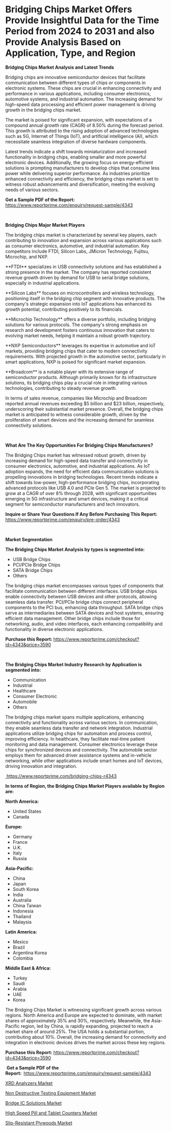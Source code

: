 <p><h1>Bridging Chips Market Offers Provide Insightful Data for the Time Period from 2024 to 2031 and also Provide Analysis Based on Application, Type, and Region</h1></p><p><strong>Bridging Chips Market Analysis and Latest Trends</strong></p>
<p><p>Bridging chips are innovative semiconductor devices that facilitate communication between different types of chips or components in electronic systems. These chips are crucial in enhancing connectivity and performance in various applications, including consumer electronics, automotive systems, and industrial automation. The increasing demand for high-speed data processing and efficient power management is driving growth in the bridging chips market.  </p><p>The market is poised for significant expansion, with expectations of a compound annual growth rate (CAGR) of 8.50% during the forecast period. This growth is attributed to the rising adoption of advanced technologies such as 5G, Internet of Things (IoT), and artificial intelligence (AI), which necessitate seamless integration of diverse hardware components.  </p><p>Latest trends indicate a shift towards miniaturization and increased functionality in bridging chips, enabling smaller and more powerful electronic devices. Additionally, the growing focus on energy-efficient solutions is prompting manufacturers to develop chips that consume less power while delivering superior performance. As industries prioritize enhanced connectivity and efficiency, the bridging chips market is set to witness robust advancements and diversification, meeting the evolving needs of various sectors.</p></p>
<p><strong>Get a Sample PDF of the Report:&nbsp;</strong> <a href="https://www.reportprime.com/enquiry/request-sample/4343">https://www.reportprime.com/enquiry/request-sample/4343</a></p>
<p>&nbsp;</p>
<p><strong>Bridging Chips Major Market Players</strong></p>
<p><p>The bridging chips market is characterized by several key players, each contributing to innovation and expansion across various applications such as consumer electronics, automotive, and industrial automation. Key competitors include FTDI, Silicon Labs, JMicron Technology, Fujitsu, Microchip, and NXP.</p><p>**FTDI** specializes in USB connectivity solutions and has established a strong presence in the market. The company has reported consistent revenue growth driven by demand for USB to serial bridge solutions, especially in industrial applications.</p><p>**Silicon Labs** focuses on microcontrollers and wireless technology, positioning itself in the bridging chip segment with innovative products. The company's strategic expansion into IoT applications has enhanced its growth potential, contributing positively to its financials.</p><p>**Microchip Technology** offers a diverse portfolio, including bridging solutions for various protocols. The company's strong emphasis on research and development fosters continuous innovation that caters to evolving market needs, helping it maintain a robust growth trajectory.</p><p>**NXP Semiconductors** leverages its expertise in automotive and IoT markets, providing bridging chips that cater to modern connectivity requirements. With projected growth in the automotive sector, particularly in smart applications, NXP is poised for significant market expansion.</p><p>**Broadcom** is a notable player with its extensive range of semiconductor products. Although primarily known for its infrastructure solutions, its bridging chips play a crucial role in integrating various technologies, contributing to steady revenue growth.</p><p>In terms of sales revenue, companies like Microchip and Broadcom reported annual revenues exceeding $5 billion and $23 billion, respectively, underscoring their substantial market presence. Overall, the bridging chips market is anticipated to witness considerable growth, driven by the proliferation of smart devices and the increasing demand for seamless connectivity solutions.</p></p>
<p>&nbsp;</p>
<p><strong>What Are The Key Opportunities For Bridging Chips Manufacturers?</strong></p>
<p><p>The Bridging Chips market has witnessed robust growth, driven by increasing demand for high-speed data transfer and connectivity in consumer electronics, automotive, and industrial applications. As IoT adoption expands, the need for efficient data communication solutions is propelling innovations in bridging technologies. Recent trends indicate a shift towards low-power, high-performance bridging chips, incorporating advanced protocols like USB 4.0 and PCIe Gen 5. The market is projected to grow at a CAGR of over 8% through 2028, with significant opportunities emerging in 5G infrastructure and smart devices, making it a critical segment for semiconductor manufacturers and tech innovators.</p></p>
<p><strong>Inquire or Share Your Questions If Any Before Purchasing This Report:</strong> <a href="https://www.reportprime.com/enquiry/pre-order/4343">https://www.reportprime.com/enquiry/pre-order/4343</a></p>
<p>&nbsp;</p>
<p><strong>Market Segmentation</strong></p>
<p><strong>The Bridging Chips Market Analysis by types is segmented into:</strong></p>
<p><ul><li>USB Bridge Chips</li><li>PCI/PCIe Bridge Chips</li><li>SATA Bridge Chips</li><li>Others</li></ul></p>
<p><p>The bridging chips market encompasses various types of components that facilitate communication between different interfaces. USB bridge chips enable connectivity between USB devices and other protocols, allowing seamless data transfer. PCI/PCIe bridge chips connect peripheral components to the PCI bus, enhancing data throughput. SATA bridge chips serve as intermediaries between SATA devices and host systems, ensuring efficient data management. Other bridge chips include those for networking, audio, and video interfaces, each enhancing compatibility and functionality in diverse electronic applications.</p></p>
<p><strong>Purchase this Report:&nbsp;</strong><a href="https://www.reportprime.com/checkout?id=4343&price=3590">https://www.reportprime.com/checkout?id=4343&price=3590</a></p>
<p>&nbsp;</p>
<p><strong>The Bridging Chips Market Industry Research by Application is segmented into:</strong></p>
<p><ul><li>Communication</li><li>Industrial</li><li>Healthcare</li><li>Consumer Electronic</li><li>Automobile</li><li>Others</li></ul></p>
<p><p>The bridging chips market spans multiple applications, enhancing connectivity and functionality across various sectors. In communication, they enable seamless data transfer and network integration. Industrial applications utilize bridging chips for automation and process control, improving efficiency. In healthcare, they facilitate real-time patient monitoring and data management. Consumer electronics leverage these chips for synchronized devices and connectivity. The automobile sector employs them for advanced driver assistance systems and in-vehicle networking, while other applications include smart homes and IoT devices, driving innovation and integration.</p></p>
<p><a href="https://www.reportprime.com/bridging-chips-r4343">&nbsp;https://www.reportprime.com/bridging-chips-r4343</a></p>
<p><strong>In terms of Region, the Bridging Chips Market Players available by Region are:</strong></p>
<p>
    <p> <strong> North America: </strong>
        <ul>
            <li>United States</li>
            <li>Canada</li>
        </ul>
        </p> 
    <p> <strong> Europe: </strong>
        <ul>
            <li>Germany</li>
            <li>France</li>
            <li>U.K.</li>
            <li>Italy</li>
            <li>Russia</li>
        </ul>
        </p> 
    <p> <strong> Asia-Pacific: </strong>
        <ul>
            <li>China</li>
            <li>Japan</li>
            <li>South Korea</li>
            <li>India</li>
            <li>Australia</li>
            <li>China Taiwan</li>
            <li>Indonesia</li>
            <li>Thailand</li>
            <li>Malaysia</li>
        </ul>
        </p> 
    <p> <strong> Latin America: </strong>
        <ul>
            <li>Mexico</li>
            <li>Brazil</li>
            <li>Argentina Korea</li>
            <li>Colombia</li>
        </ul>
        </p> 
    <p> <strong> Middle East & Africa: </strong>
        <ul>
            <li>Turkey</li>
            <li>Saudi</li>
            <li>Arabia</li>
            <li>UAE</li>
            <li>Korea</li>
        </ul>
    </p>
    </p>
<p><p>The Bridging Chips Market is witnessing significant growth across various regions. North America and Europe are expected to dominate, with market shares of approximately 35% and 30%, respectively. Meanwhile, the Asia-Pacific region, led by China, is rapidly expanding, projected to reach a market share of around 25%. The USA holds a substantial portion, contributing about 10%. Overall, the increasing demand for connectivity and integration in electronic devices drives the market across these key regions.</p></p>
<p><strong>Purchase this Report: </strong><a href="https://www.reportprime.com/checkout?id=4343&price=3590">https://www.reportprime.com/checkout?id=4343&price=3590</a></p>
<p>&nbsp;<strong>Get a Sample PDF of the Report:&nbsp;&nbsp;</strong><a href="https://www.reportprime.com/enquiry/request-sample/4343">https://www.reportprime.com/enquiry/request-sample/4343</a></p>
<p><strong></strong></p>
<p><p><a href="https://www.linkedin.com/pulse/driving-market-forces-xrd-analyzers-trends-future-forecasts-xcg3e?trackingId=n2Lmm6keRhKJrGDc8syVwA%3D%3D">XRD Analyzers Market</a></p><p><a href="https://www.linkedin.com/pulse/global-non-destructive-testing-equipment-industry-research-report-bzlye?trackingId=QAAhWP6ZSmi7BjbHcYq0tA%3D%3D">Non Destructive Testing Equipment Market</a></p><p><a href="https://github.com/RoccoManning/Market-Research-Report-List-6/blob/main/bridge-ic-solutions-market.md">Bridge IC Solutions Market</a></p><p><a href="https://issuu.com/reportprime-2/docs/high-speed-pill-and-tablet-counters_0e2cb948b904ff">High Speed Pill and Tablet Counters Market</a></p><p><a href="https://issuu.com/reportprime-2/docs/slip-resistant-plywoods-market-size_e2d0f415bbc542">Slip-Resistant Plywoods Market</a></p></p>